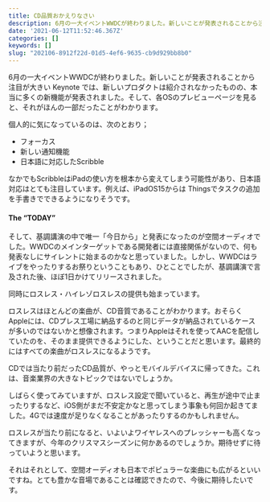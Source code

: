 ```yaml
---
title: CD品質おかえりなさい
description: 6月の一大イベントWWDCが終わりました。新しいことが発表されることから注目が大きい Keynote では、新しいプロダクトは紹介されなかったものの、本当に多くの新機能が発表されました。そして、各OSのプレビューページを見ると、それがほんの一部だったことがわかります。
date: '2021-06-12T11:52:46.367Z'
categories: []
keywords: []
slug: "202106-8912f22d-01d5-4ef6-9635-cb9d929bb8b0"
---
```

6月の一大イベントWWDCが終わりました。新しいことが発表されることから注目が大きい Keynote では、新しいプロダクトは紹介されなかったものの、本当に多くの新機能が発表されました。そして、各OSのプレビューページを見ると、それがほんの一部だったことがわかります。

個人的に気になっているのは、次のとおり；

*   フォーカス
*   新しい通知機能
*   日本語に対応したScribble

なかでもScribbleはiPadの使い方を根本から変えてしまう可能性があり、日本語対応はとても注目しています。例えば、iPadOS15からは Thingsでタスクの追加を手書きでできるようになりそうです。

#### The “TODAY”

そして、基調講演の中で唯一「今日から」と発表になったのが空間オーディオでした。WWDCのメインターゲットである開発者には直接関係がないので、何も発表なしにサイレントに始まるのかなと思っていました。しかし、WWDCはライブをやったりするお祭りということもあり、ひとことでしたが、基調講演で言及された後、ほぼ1日かけてリリースされました。

同時にロスレス・ハイレゾロスレスの提供も始まっています。

ロスレスはほとんどの楽曲が、CD音質であることがわかります。おそらくAppleには、CDプレス工場に納品するのと同じデータが納品されているケースが多いのではないかと想像されます。つまりAppleはそれを使ってAACを配信していたのを、そのまま提供できるようにした、ということだと思います。最終的にはすべての楽曲がロスレスになるようです。

CDでは当たり前だったCD品質が、やっとモバイルデバイスに帰ってきた。これは、音楽業界の大きなトピックではないでしょうか。

しばらく使ってみていますが、ロスレス設定で聞いていると、再生が途中で止まったりするなど、iOS側がまだ不安定かなと思ってしまう事象も何回か起きてました。4Gでは速度が足りなくなることがあったりするのかもしれません。

ロスレスが当たり前になると、いよいよワイヤレスへのプレッシャーも高くなってきますが、今年のクリスマスシーズンに何かあるのでしょうか。期待せずに待っていようと思います。

それはそれとして、空間オーディオも日本でポピュラーな楽曲にも広がるといいですね。とても豊かな音場であることは確認できたので、今後に期待したいです。